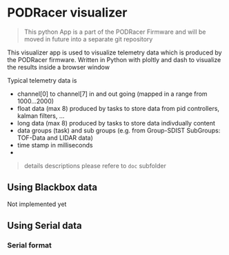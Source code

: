 # PODRacer visualizer

> This python App is a part of the PODRacer Firmware and will be moved in future into a separate git repository

This visualizer app is used to visualize telemetry data which is produced by the PODRacer firmware.
Written in Python with ploltly and dash to visualize the results inside a browser window

Typical telemetry data is
- channel[0] to channel[7] in and out going (mapped in a range from 1000...2000)
- float data (max 8) produced by tasks to store data from pid controllers, kalman filters, ...
- long data (max 8) produced by tasks to store data indivdually content
- data groups (task) and sub groups (e.g. from Group-SDIST SubGroups: TOF-Data and LIDAR data)
- time stamp in milliseconds
- 

> details descriptions please refere to `doc` subfolder

## Using Blackbox data
Not implemented yet

## Using Serial data

### Serial format
``` ```

